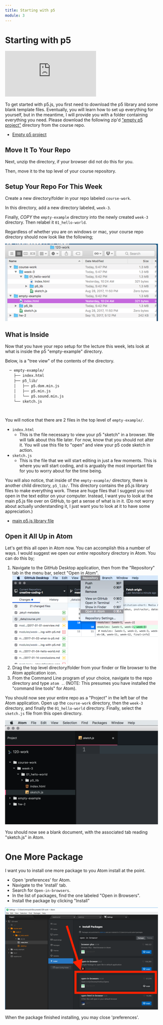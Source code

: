 ```yaml
---
title: Starting with p5
module: 3
---
```


# Starting with p5

<div class="embed-responsive embed-responsive-16by9"><iframe class="embed-responsive-item" src="https://www.youtube.com/embed/vEAn9qyM3lw" frameborder="0" allowfullscreen></iframe></div>

To get started with p5.js, you first need to download the p5 library and some blank template files. Eventually, you will learn how to set up everything for yourself, but in the meantime, I will provide you with a folder containing everything you need. Please download the following zip'd ["empty p5 project"](https://github.com/Montana-Media-Arts/120_CreativeCoding/raw/master/_empty_example/empty-example.zip) directory from the course repo.

- [Empty p5 project](https://github.com/Montana-Media-Arts/120_CreativeCoding/raw/master/_empty_example/empty-example.zip)


## Move It To Your Repo

Next, unzip the directory, if your browser did not do this for you.

Then, move it to the top level of your course repository.


## Setup Your Repo For This Week

Create a new directory/folder in your repo labeled `course-work`.

In this directory, add a new directory labeled, `week-3`.

Finally, _COPY_ the `empty-example` directory into the newly created `week-3` directory. Then relabel it `01_hello-world`.

Regardless of whether you are on windows or mac, your course repo directory should now look like the following;

![Course Repo Example](../imgs/directory-setup-1.png "Course Repo, Setup Example")


## What is Inside

Now that you have your repo setup for the lecture this week, lets look at what is inside the p5 "empty-example" directory.

Below, is a "tree view" of the contents of the directory.

```bash
  ─ empty-example/
    ├── index.html
    ├── p5_lib/
    │   ├── p5.dom.min.js
    │   ├── p5.min.js
    │   └── p5.sound.min.js
    └── sketch.js
```

<br />


You will notice that there are 2 files in the top level of `empty-example/`.

- `index.html`
    - This is the file necessary to view your p5 "sketch" in a browser. We will talk about this file later. For now, know that you should not alter it. You will use this file to "open" and view your p5 code sketch in action.
- `sketch.js`
    - This is the file that we will start editing in just a few moments. This is where you will start coding, and is arguably the most important file for you to worry about for the time being.

You will also notice, that inside of the `empty-example/` directory, there is another child directory, `p5_lib/`. This directory contains the p5.js library files to make everything work. These are huge files that I suggest you not open in the text editor on your computer. Instead, I want you to look at the main p5.js file over on GitHub, to get a sense of what is in it. (Do not worry about actually understanding it, I just want you to look at it to have some appreciation.)

- [main p5.js library file](https://raw.githubusercontent.com/Montana-Media-Arts/120_CreativeCoding/master/_empty_example/p5_lib/p5.js)


## Open it All Up in Atom

Let's get this all open in Atom now. You can accomplish this a number of ways. I would suggest we open our _entire_ repository directory in Atom. You can do this by;

1. Navigate to the GitHub Desktop application, then from the "Repository" tab in the menu bar, select "Open in Atom".
![Example of Opening Atom from GitHub Desktop](../imgs/open_atom_github.png "Example of Opening Atom from GitHub Desktop")
2. Drag the top level directory/folder from your finder or file browser to the Atom application icon.
3. From the Command Line program of your choice, navigate to the repo directory and type `atom .`. (NOTE: This presumes you have installed the "command line tools" for Atom).

You should now see your entire repo as a "Project" in the left bar of the Atom application. Open up the `course-work` directory, then the `week-3` directory, and finally the `01_hello-world` directory. Finally, select the `sketch.js` file from this open directory.

![Open A Project in Atom](../imgs/project-in-atom.png "Open a project in atom")

You should now see a blank document, with the associated tab reading "sketch.js" in Atom.


# One More Package

I want you to install one more package to you Atom install at the point.

- Open 'preferences' for Atom.
- Navigate to the 'install' tab.
- Search for `Open-in-browsers`.
- In the list of packages, find the one labeled "Open in Browsers".
- Install the package by clicking "Install"

![Install "Open in Browsers"](../imgs/Open-In-Browsers.png 'Install "Open in Browsers"')

When the package finished installing, you may close 'preferences'.
